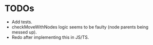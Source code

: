 # TODOs
- Add tests.
- checkMoveWithNodes logic seems to be faulty (node parents being messed up).
- Redo after implementing this in JS/TS.